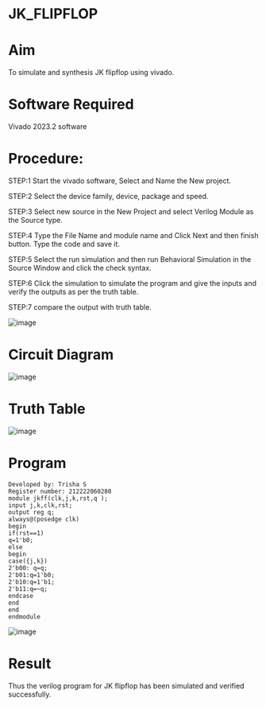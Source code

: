 # JK_FLIPFLOP
# Aim
To simulate and synthesis JK flipflop using vivado.

# Software Required
Vivado 2023.2 software

# Procedure:
STEP:1 Start the vivado software, Select and Name the New project.

STEP:2 Select the device family, device, package and speed.

STEP:3 Select new source in the New Project and select Verilog Module as the Source type.

STEP:4 Type the File Name and module name and Click Next and then finish button. Type the code and save it.

STEP:5 Select the run simulation and then run Behavioral Simulation in the Source Window and click the check syntax.

STEP:6 Click the simulation to simulate the program and give the inputs and verify the outputs as per the truth table.

STEP:7 compare the output with truth table.


![image](https://github.com/RESMIRNAIR/JK_FLIPFLOP/assets/154305926/094e9d55-5f30-4984-90b9-dd51d5297974)
# Circuit Diagram
![image](https://github.com/RESMIRNAIR/JK_FLIPFLOP/assets/154305926/5b973ee8-9ee2-402d-8cba-1adfa2e4d5f2)
# Truth Table
![image](https://github.com/RESMIRNAIR/JK_FLIPFLOP/assets/154305926/04d4ff52-ae20-4e08-bd70-58137b129890)
# Program
```
Developed by: Trisha S
Register number: 212222060280
module jkff(clk,j,k,rst,q );
input j,k,clk,rst;
output reg q;
always@(posedge clk)
begin
if(rst==1)
q=1'b0;
else
begin
case({j,k})
2'b00: q=q;
2'b01:q=1'b0;
2'b10:q=1'b1;
2'b11:q=~q;
endcase
end
end
endmodule
```
![image](https://github.com/Gowtham-raj7/JK_FLIPFLOP/assets/164861308/3393e28f-d0bf-4df8-9846-7491e5d8f8f3)
# Result
Thus the verilog program for JK flipflop has been simulated and verified successfully.

